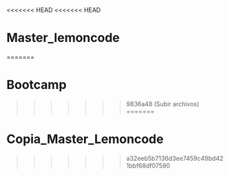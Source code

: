 <<<<<<< HEAD
<<<<<<< HEAD
# Master_lemoncode
=======
# Bootcamp
>>>>>>> 9836a48 (Subir archivos)
=======
# Copia_Master_Lemoncode
>>>>>>> a32eeb5b7136d3ee7459c49bd421bbf68df07590
